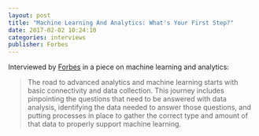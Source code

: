 ```yaml
---
layout: post
title: "Machine Learning And Analytics: What's Your First Step?"
date: 2017-02-02 10:24:10
categories: interviews
publisher: Forbes
---
```


Interviewed by [Forbes][ln1] in a piece on machine learning and analytics:

> The road to advanced analytics and machine learning starts with basic connectivity and data collection. This journey includes pinpointing the questions that need to be answered with data analysis, identifying the data needed to answer those questions, and putting processes in place to gather the correct type and amount of that data to properly support machine learning.

[ln1]: http://www.forbes.com/sites/forbestechcouncil/2017/02/02/machine-learning-and-analytics-whats-your-first-step/#6499dabf44ea "Machine Learning And Analytics: What's Your First Step?"

